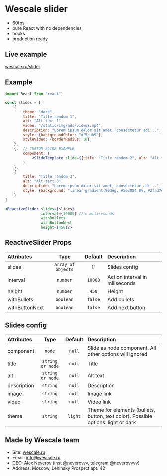 # Wescale slider
- 60fps
- pure React with no dependencies
- hooks
- production ready

## Live example
[wescale.ru/slider](https://wescale.ru/work/reactive_slider)


## Example

```jsx
import React from "react";

const slides = [
    {
        theme: "dark",
        title: "Title random 1",
        alt: "Alt text 1",
        video: "/static/img/ads/video8.mp4",
        description: "Lorem ipsum dolor sit amet, consectetur adi...",
        style: {backgroundColor: "#f5cab9"},
        styleVideo: {borderRadius: 10}
    },
    {.  // CUSTOM SLIDE EXAMPLE
        component: (
            <SlideTemplate slide={{title: "Title random 2", alt: "Alt text 2", image: "/static/img/ads/background2.jpg", description: "Lorem ipsum dolor sit amet, consectetur adi...", style: {background: "linear-gradient(90deg, #1d7d70 0%, #1b9887 50%)"}, styleImage: {maxWidth: 400, borderRadius: 10}}}/>
        )
    },
    {
        title: "Title random 3",
        alt: "Alt text 3",
        description: "Lorem ipsum dolor sit amet, consectetur adi...",
        style: {background: "linear-gradient(90deg, #5e3084 0%, #2fad7e 85%)"}
    }
]

<ReactiveSlider slides={slides} 
                interval={10000} //in miliseconds
                withBullets 
                withButtonNext  
                height={450}/>
```


## ReactiveSlider Props

| Attributes          |    Type    |     Default      | Description                                                                                                                                          |
| :------------------ | :--------: | :--------------: | :--------------------------------------------------------------------------------------------------------------------------------------------------- |
| slides           |  `array of objects`  |      `[]`      | Slides config                                                                                                       |
| interval           |  `number`  |      `10000`      | Action interval in miliseconds                                                                                   |
| height                |  `number`  | `450` | Height                                                                                                            |
| withBullets             | `boolean`  |      `false`      | Add bullets                                                                                   |
| withButtonNext       | `boolean`  |      `false`      | Add next button                                                                                 |




## Slides config

| Attributes          |    Type    |     Default      | Description                                                                                                                                          |
| :------------------ | :--------: | :--------------: | :--------------------------------------------------------------------------------------------------------------------------------------------------- |
| component           |  `node`  |      `null`      | Slide as node component. All other options will ignored                                                                                                     |
| title           |  `string or node`  |      `null`      | Title                                                                                 |
| alt                |  `string or node`  | `null` | Alt text                                                                                                            |
| description             | `string`  |      `null`      | Description                                                                                |
| image       | `string`  |      `null`      | Image link                                                                          |
| video     | `string` |      `null`      | Video link                                                             |
| theme       | `string`  |      `light`      | Theme for elements (bullets, button, text color). Possible options: light or dark                                                                               |


## Made by Wescale team
- Site: [wescale.ru](wescale.ru)
- Email: info@wescale.ru
- CEO: Alex Neverov (inst @neverovvv, telegram @neverovvvv)
- Address: Moscow, Leninsky Prospect apt. 42
